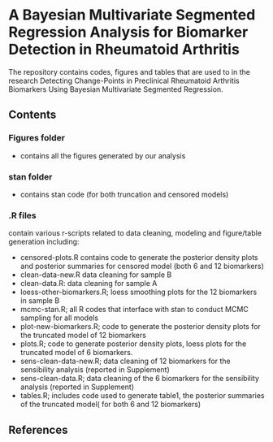 A Bayesian Multivariate Segmented Regression Analysis for Biomarker Detection in Rheumatoid Arthritis
=====================================================================================================

The repository contains codes, figures and tables that are used to in the research Detecting Change-Points in Preclinical Rheumatoid Arthritis Biomarkers Using Bayesian Multivariate Segmented Regression.

## Contents
### Figures folder
- contains all the figures generated by our analysis
### stan folder
- contains stan code (for both truncation and censored models)
### .R files 
contain various r-scripts related to data cleaning, modeling and figure/table generation including:
- censored-plots.R contains code to generate the posterior density plots and posterior summaries for censored model (both 6 and 12 biomarkers) 
- clean-data-new.R data cleaning for sample B
- clean-data.R: data cleaning for sample A
- loess-other-biomarkers.R; loess smoothing plots for the 12 biomarkers in sample B
- mcmc-stan.R; all R codes that interface with stan to conduct MCMC sampling for all models
- plot-new-biomarkers.R; code to generate the posterior density plots for the truncated model of 12 biomarkers
- plots.R; code to generate posterior density plots, loess plots for the truncated model of 6 biomarkers.
- sens-clean-data-new.R; data cleaning of 12 biomarkers for the sensibility analysis (reported in Supplement)
- sens-clean-data.R; data cleaning of the 6 biomarkers for the sensibility analysis (reported in Supplement)
- tables.R; includes  code used to generate table1, the posterior summaries of the truncated model( for both 6 and 12 biomarkers)

## References